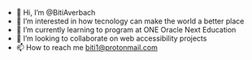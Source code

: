 - 👋 Hi, I’m @BitiAverbach
- 👀 I’m interested in how tecnology can make the world a better place 
- 🌱 I’m currently learning to program at ONE Oracle Next Education 
- 💞️ I’m looking to collaborate on web accessibility projects
- 📫 How to reach me biti1@protonmail.com

<!---
BitiAverbach/BitiAverbach is a ✨ special ✨ repository because its `README.md` (this file) appears on your GitHub profile.
You can click the Preview link to take a look at your changes.
--->
